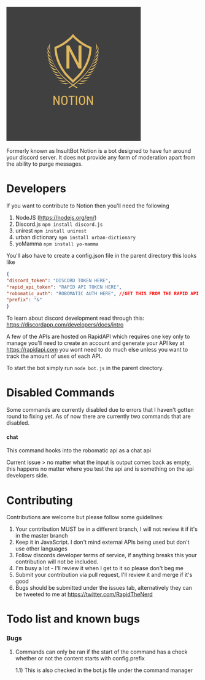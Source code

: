![Notion Image](notion.png)

Formerly known as InsultBot Notion is a bot designed to have fun
around your discord server. It does not provide any form of moderation apart
from the ability to purge messages.

# Developers

If you want to contribute to Notion then you'll need the following

1) NodeJS (https://nodejs.org/en/)
2) Discord.js `npm install discord.js`
3) unirest `npm install unirest`
4) urban dictionary `npm install urban-dictionary`
5) yoMamma `npm install yo-mamma`

You'll also have to create a config.json file in the parent directory
this looks like

```json
{
"discord_token": "DISCORD TOKEN HERE",
"rapid_api_token": "RAPID API TOKEN HERE",
"robomatic_auth": "ROBOMATIC AUTH HERE", //GET THIS FROM THE RAPID API PAGE 
"prefix": "&"
}
```
To learn about discord development read through this:
https://discordapp.com/developers/docs/intro

A few of the APIs are hosted on RapidAPI which requires one key only
to manage you'll need to create an account and generate your API key at https://rapidapi.com
you wont need to do much else unless you want to track the amount of uses of each API.

To start the bot simply run `node bot.js` in the parent directory.

# Disabled Commands

Some commands are currently disabled due to errors that I haven't gotten round to fixing yet. As of now
there are currently two commands that are disabled.

#### chat

This command hooks into the robomatic api as a chat api

Current issue > no matter what the input is output comes back as empty, this happens no matter where you test the api and is something on the api developers side.

# Contributing

Contributions are welcome but please follow some guidelines:

1) Your contribution MUST be in a different branch, I will not review it if it's in the master branch
2) Keep it in JavaScript. I don't mind external APIs being used but don't use other languages
3) Follow discords developer terms of service, if anything breaks this your contribution will not be included.
4) I'm busy a lot - I'll review it when I get to it so please don't beg me
5) Submit your contribution via pull request, I'll review it and merge if it's good
6) Bugs should be submitted under the issues tab, alternatively they can be tweeted to me at https://twitter.com/RapidTheNerd
# Todo list and known bugs

### Bugs
1) Commands can only be ran if the start of the command has a check whether or not the content starts with config.prefix
   
   1.1) This is also checked in the bot.js file under the command manager
